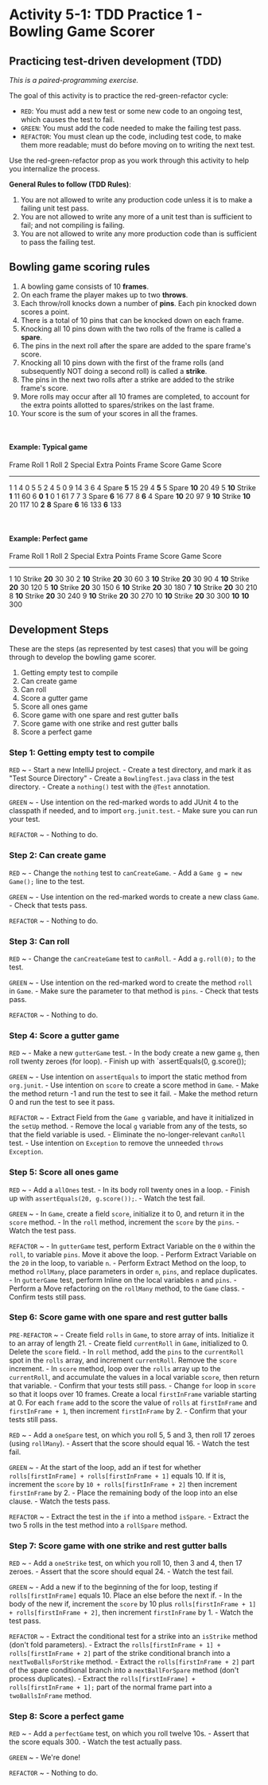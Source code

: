 # Activity 5-1: TDD Practice 1 - Bowling Game Scorer

## Practicing test-driven development (TDD)

*This is a paired-programming exercise.*

The goal of this activity is to practice the red-green-refactor cycle:

- `RED`: You must add a new test or some new code to an ongoing test, which causes the test to fail.
- `GREEN`: You must add the code needed to make the failing test pass.
- `REFACTOR`: You must clean up the code, including test code, to make them more readable; must do before moving on to writing the next test.

Use the red-green-refactor prop as you work through this activity to help you internalize the process.

**General Rules to follow (TDD Rules)**:

1. You are not allowed to write any production code unless it is to make a failing unit test pass.
2. You are not allowed to write any more of a unit test than is sufficient to fail; and not compiling is failing.
3. You are not allowed to write any more production code than is sufficient to pass the failing test.

## Bowling game scoring rules

1. A bowling game consists of 10 **frames**.
2. On each frame the player makes up to two **throws**.
3. Each throw/roll knocks down a number of **pins**. Each pin knocked down scores a point.
4. There is a total of 10 pins that can be knocked down on each frame.
5. Knocking all 10 pins down with the two rolls of the frame is called a **spare**.
6. The pins in the next roll after the spare are added to the spare frame's score.
7. Knocking all 10 pins down with the first of the frame rolls (and subsequently NOT doing a second roll) is called a **strike**.
8. The pins in the next two rolls after a strike are added to the strike frame's score.
9. More rolls may occur after all 10 frames are completed, to account for the extra points allotted to spares/strikes on the last frame.
10. Your score is the sum of your scores in all the frames.

&nbsp;

#### Example: Typical game

Frame    Roll 1  Roll 2   Special   Extra Points  Frame Score  Game Score
------- ------- -------  --------- ------------- ------------ -----------
1             1       4                        0            5           5
2             4       5                        0            9          14
3             6       4    Spare           **5**           15          29
4         **5**       5    Spare          **10**           20          49
5        **10**            Strike          **1**           11          60
6         **0**   **1**                        0            1          61
7             7       3    Spare           **6**           16          77
8         **6**       4    Spare          **10**           20          97
9        **10**            Strike         **10**           20         117
10        **2**   **8**    Spare           **6**           16         133
          **6**                                                       133

&nbsp;

#### Example: Perfect game

Frame    Roll 1  Roll 2   Special   Extra Points  Frame Score  Game Score
------- ------- -------  --------- ------------- ------------ -----------
1            10            Strike         **20**           30          30
2        **10**            Strike         **20**           30          60
3        **10**            Strike         **20**           30          90
4        **10**            Strike         **20**           30         120
5        **10**            Strike         **20**           30         150
6        **10**            Strike         **20**           30         180
7        **10**            Strike         **20**           30         210
8        **10**            Strike         **20**           30         240
9        **10**            Strike         **20**           30         270
10       **10**            Strike         **20**           30         300
         **10**  **10**                                               300

## Development Steps

These are the steps (as represented by test cases) that you will be going through to develop the bowling game scorer.

1. Getting empty test to compile
2. Can create game
3. Can roll
4. Score a gutter game
5. Score all ones game
6. Score game with one spare and rest gutter balls
7. Score game with one strike and rest gutter balls
8. Score a perfect game

### Step 1: Getting empty test to compile

`RED`
  ~ - Start a new IntelliJ project.
    - Create a test directory, and mark it as "Test Source Directory"
    - Create a `BowlingTest.java` class in the test directory.
    - Create a `nothing()` test with the `@Test` annotation.

`GREEN`
  ~ - Use intention on the red-marked words to add JUnit 4 to the classpath if needed, and to import `org.junit.test`.
    - Make sure you can run your test.

`REFACTOR`
  ~ - Nothing to do.

### Step 2: Can create game

`RED`
  ~ - Change the `nothing` test to `canCreateGame`.
    - Add a `Game g = new Game();` line to the test.

`GREEN`
  ~ - Use intention on the red-marked words to create a new class `Game`.
    - Check that tests pass.

`REFACTOR`
  ~ - Nothing to do.

### Step 3: Can roll

`RED`
  ~ - Change the `canCreateGame` test to `canRoll`.
    - Add a `g.roll(0);` to the test.

`GREEN`
  ~ - Use intention on the red-marked word to create the method `roll` in `Game`.
    - Make sure the parameter to that method is `pins`.
    - Check that tests pass.

`REFACTOR`
  ~ - Nothing to do.

### Step 4: Score a gutter game

`RED`
  ~ - Make a new `gutterGame` test.
    - In the body create a new game `g`, then roll twenty zeroes (for loop).
    - Finish up with `assertEquals(0, g.score());

`GREEN`
  ~ - Use intention on `assertEquals` to import the static method from `org.junit`.
    - Use intention on `score` to create a score method in `Game`.
    - Make the method return -1 and run the test to see it fail.
    - Make the method return 0 and run the test to see it pass.

`REFACTOR`
  ~ - Extract Field from the `Game g` variable, and have it initialized in the `setUp` method.
    - Remove the local `g` variable from any of the tests, so that the field variable is used.
    - Eliminate the no-longer-relevant `canRoll` test.
    - Use intention on `Exception` to remove the unneeded `throws Exception`.

### Step 5: Score all ones game

`RED`
  ~ - Add a `allOnes` test.
    - In its body roll twenty ones in a loop.
    - Finish up with `assertEquals(20, g.score());`.
    - Watch the test fail.

`GREEN`
  ~ - In `Game`,  create a field `score`, initialize it to 0, and return it in the `score` method.
    - In the `roll` method, increment the `score` by the `pins`.
    - Watch the test pass.

`REFACTOR`
  ~ - In `gutterGame` test, perform Extract Variable on the `0` within the `roll`, to variable `pins`. Move it above the loop.
    - Perform Extract Variable on the `20` in the loop, to variable `n`.
    - Perform Extract Method on the loop, to method `rollMany`, place parameters in order `n`, `pins`, and replace duplicates.
    - In `gutterGame` test, perform Inline on the local variables `n` and `pins`.
    - Perform a Move refactoring on the `rollMany` method, to the `Game` class.
    - Confirm tests still pass.


### Step 6: Score game with one spare and rest gutter balls

`PRE-REFACTOR`
  ~ - Create field `rolls` in `Game`, to store array of ints. Initialize it to an array of length 21.
    - Create field `currentRoll` in `Game`, initialized to 0. Delete the `score` field.
    - In `roll` method, add the `pins` to the `currentRoll` spot in the `rolls` array, and increment `currentRoll`. Remove the `score` increment.
    - In `score` method, loop over the `rolls` array up to the `currentRoll`, and accumulate the values in a local variable `score`, then return that variable.
    - Confirm that your tests still pass.
    - Change `for` loop in `score` so that it loops over 10 frames. Create a local `firstInFrame` variable starting at 0. For each `frame` add to the score the value of `rolls` at `firstInFrame` and `firstInFrame + 1`, then increment `firstInFrame` by 2.
    - Confirm that your tests still pass.

`RED`
  ~ - Add a `oneSpare` test, on which you roll 5, 5 and 3, then roll 17 zeroes (using `rollMany`).
    - Assert that the score should equal 16.
    - Watch the test fail.

`GREEN`
  ~ - At the start of the loop, add an if test for whether `rolls[firstInFrame] + rolls[firstInFrame + 1]` equals 10. If it is, increment the `score` by `10 + rolls[firstInFrame + 2]` then increment `firstInFrame` by 2.
    - Place the remaining body of the loop into an else clause.
    - Watch the tests pass.

`REFACTOR`
  ~ - Extract the test in the `if` into a method `isSpare`.
    - Extract the two 5 rolls in the test method into a `rollSpare` method.

### Step 7: Score game with one strike and rest gutter balls

`RED`
  ~ - Add a `oneStrike` test, on which you roll 10, then 3 and 4, then 17 zeroes.
    - Assert that the score should equal 24.
    - Watch the test fail.

`GREEN`
  ~ - Add a new if to the beginning of the for loop, testing if `rolls[firstInFrame]` equals  10. Place an else before the next if.
    - In the body of the new if, increment the `score` by 10 plus `rolls[firstInFrame + 1] + rolls[firstInFrame + 2]`, then increment `firstInFrame` by 1.
    - Watch the test pass.

`REFACTOR`
  ~ - Extract the conditional test for a strike into an `isStrike` method (don't fold parameters).
    - Extract the `rolls[firstInFrame + 1] + rolls[firstInFrame + 2]` part of the strike conditional branch into a `nextTwoBallsForStrike` method.
    - Extract the `rolls[firstInFrame + 2]` part of the spare conditional branch into a `nextBallForSpare` method (don't process duplicates).
    - Extract the `rolls[firstInFrame] + rolls[firstInFrame + 1];` part of the normal frame part into a `twoBallsInFrame` method.

### Step 8: Score a perfect game

`RED`
  ~ - Add a `perfectGame` test, on which you roll twelve 10s.
    - Assert that the score equals 300.
    - Watch the test actually pass.

`GREEN`
  ~ - We're done!

`REFACTOR`
  ~ - Nothing to do.

